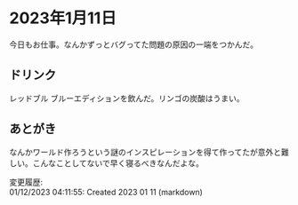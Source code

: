 # 2023年1月11日

今日もお仕事。なんかずっとバグってた問題の原因の一端をつかんだ。

## ドリンク

レッドブル ブルーエディションを飲んだ。リンゴの炭酸はうまい。

## あとがき

なんかワールド作ろうという謎のインスピレーションを得て作ってたが意外と難しい。こんなことしてないで早く寝るべきなんだよな。

変更履歴:  
01/12/2023 04:11:55: Created 2023 01 11 (markdown)  
